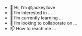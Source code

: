 - 👋 Hi, I’m @jackeyllove
- 👀 I’m interested in ...
- 🌱 I’m currently learning ...
- 💞️ I’m looking to collaborate on ...
- 📫 How to reach me ...

<!---
jackeyllove/jackeyllove is a ✨ special ✨ repository because its `README.md` (this file) appears on your GitHub profile.
You can click the Preview link to take a look at your changes.
--->
